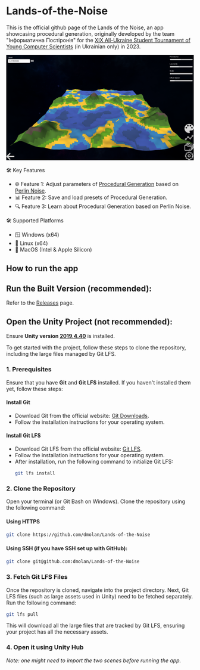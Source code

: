# Lands-of-the-Noise

This is the official github page of the Lands of the Noise, an app showcasing procedural generation, originally developed by the team "Інформатична Постіронія" for the [XIX All-Ukraine Student Tournament of Young Computer Scientists](https://sites.google.com/view/informaticaturnir/%D1%83%D1%80%D0%BE%D1%87%D0%B8%D1%81%D1%82%D0%B5-%D0%B7%D0%B0%D0%BA%D1%80%D0%B8%D1%82%D1%82%D1%8F-xx-%D0%B2%D1%81%D0%B5%D1%83%D0%BA%D1%80%D0%B0%D1%97%D0%BD%D1%81%D1%8C%D0%BA%D0%BE%D0%B3%D0%BE-%D1%83%D1%87%D0%BD%D1%96%D0%B2%D1%81%D1%8C%D0%BA%D0%BE%D0%B3%D0%BE-%D1%82%D1%83%D1%80%D0%BD%D1%96%D1%80%D1%83-%D1%8E%D0%BD%D0%B8%D1%85-%D1%96%D0%BD%D1%84%D0%BE%D1%80%D0%BC%D0%B0%D1%82%D0%B8%D0%BA?authuser=0) (in Ukrainian only) in 2023.

![App Screenshot 1](Assets/Pictures/README/pic1.png)

🛠 Key Features
- 🌐 Feature 1: Adjust parameters of [Procedural Generation](https://en.wikipedia.org/wiki/Procedural_generation) based on [Perlin Noise](https://en.wikipedia.org/wiki/Perlin_noise).
- 📊 Feature 2: Save and load presets of Procedural Generation.
- 🔍 Feature 3: Learn about Procedural Generation based on Perlin Noise.

🛠 Supported Platforms
- 🪟 Windows (x64)
- 🐧 Linux (x64)
- 🍏 MacOS (Intel & Apple Silicon)


## How to run the app
## Run the Built Version (recommended):
Refer to the [Releases](https://github.com/dmolan/Lands-of-the-Noise/releases) page.

## Open the Unity Project (not recommended):
Ensure **Unity version [2019.4.40](https://unity.com/releases/editor/whats-new/2019.4.40)** is installed.

To get started with the project, follow these steps to clone the repository, including the large files managed by Git LFS.

### 1. Prerequisites
Ensure that you have **Git** and **Git LFS** installed. If you haven't installed them yet, follow these steps:

#### Install Git
- Download Git from the official website: [Git Downloads](https://git-scm.com/downloads).
- Follow the installation instructions for your operating system.

#### Install Git LFS
- Download Git LFS from the official website: [Git LFS](https://git-lfs.github.com/).
- Follow the installation instructions for your operating system.
- After installation, run the following command to initialize Git LFS:
   ```bash
   git lfs install
   ```
### 2. Clone the Repository
Open your terminal (or Git Bash on Windows).
Clone the repository using the following command:

#### Using HTTPS
```bash
git clone https://github.com/dmolan/Lands-of-the-Noise
```

#### Using SSH (if you have SSH set up with GitHub):
```bash
git clone git@github.com:dmolan/Lands-of-the-Noise
```

### 3. Fetch Git LFS Files
Once the repository is cloned, navigate into the project directory. Next, Git LFS files (such as large assets used in Unity) need to be fetched separately. Run the following command:
```bash
git lfs pull
```
This will download all the large files that are tracked by Git LFS, ensuring your project has all the necessary assets.

### 4. Open it using Unity Hub
*Note: one might need to import the two scenes before running the app.*
